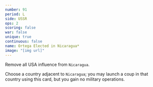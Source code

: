 ```yaml
---
number: 91
period: L
side: USSR
ops: 2
scoring: false
war: false
unique: true
continuous: false
name: Ortega Elected in Nicaragua*
image: "[img url]"
---
```

Remove all USA influence from `Nicaragua`.

Choose a country adjacent to `Nicaragua`; you may launch a coup in that country using this card, but you gain no military operations.
